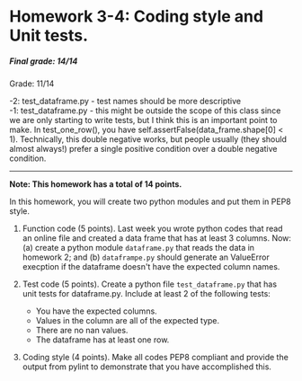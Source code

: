 # Homework 3-4: Coding style and Unit tests.

##### Final grade: 14/14    
   
Grade: 11/14     

-2: test_dataframe.py - test names should be more descriptive   
-1: test_dataframe.py - this might be outside the scope of this class since we are only starting to write tests, but I think this is an important point to make. In test_one_row(), you have self.assertFalse(data_frame.shape[0] < 1). Technically, this double negative works, but people usually (they should almost always!) prefer a single positive condition over a double negative condition.



-----

**Note: This homework has a total of 14 points.**

In this homework, you will create two python modules and put them in PEP8 style.

1. Function code (5 points). Last week you wrote python codes that read an online file and created a data frame that has at least 3 columns. Now: (a) create a python module ``dataframe.py`` that reads the data in homework 2;  and (b) ``dataframpe.py`` should generate an ValueError execption if the dataframe doesn't have the expected column names.

1. Test code (5 points). Create a python file ``test_dataframe.py`` that has unit tests for dataframe.py. Include at least 2 of the following tests:

   - You have the expected columns.
   - Values in the column are all of the expected type.
   - There are no nan values.
   - The dataframe has at least one row.
   
1. Coding style (4 points). Make all codes PEP8 compliant and provide the output from pylint to demonstrate that you have accomplished this.
